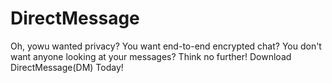 # DirectMessage
Oh, yowu wanted privacy? You want end-to-end encrypted chat? You don't want anyone looking at your messages? Think no further! Download DirectMessage(DM) Today!
